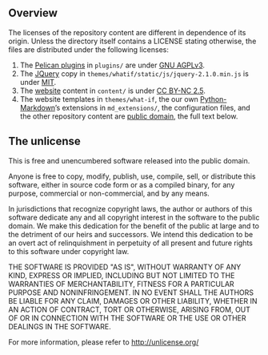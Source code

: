 ## Overview

The licenses of the repository content are different in dependence of its origin. Unless the directory itself contains a LICENSE stating otherwise, the files are distributed under the following licenses:

1. The [Pelican plugins][1] in `plugins/` are under [GNU AGPLv3][2].
2. The [JQuery][3] copy in `themes/whatif/static/js/jquery-2.1.0.min.js` is under [MIT][4].
3. The [website][5] content in `content/` is under [CC BY-NC 2.5][6].
4. The website templates in `themes/what-if`, the our own [Python-Markdown][8]’s extensions in `md_extensions/`, the configuration files, and the other repository content are [public domain][7], the full text below.

[1]: https://github.com/getpelican/pelican-plugins
[2]: https://github.com/getpelican/pelican-plugins/blob/master/LICENSE
[3]: https://jquery.com/
[4]: https://jquery.org/license/
[5]: https://chtoes.li
[6]: http://xkcd.com/license.html
[7]: http://unlicense.org/
[8]: https://github.com/waylan/Python-Markdown/

## The unlicense

This is free and unencumbered software released into the public domain.

Anyone is free to copy, modify, publish, use, compile, sell, or
distribute this software, either in source code form or as a compiled
binary, for any purpose, commercial or non-commercial, and by any
means.

In jurisdictions that recognize copyright laws, the author or authors
of this software dedicate any and all copyright interest in the
software to the public domain. We make this dedication for the benefit
of the public at large and to the detriment of our heirs and
successors. We intend this dedication to be an overt act of
relinquishment in perpetuity of all present and future rights to this
software under copyright law.

THE SOFTWARE IS PROVIDED "AS IS", WITHOUT WARRANTY OF ANY KIND,
EXPRESS OR IMPLIED, INCLUDING BUT NOT LIMITED TO THE WARRANTIES OF
MERCHANTABILITY, FITNESS FOR A PARTICULAR PURPOSE AND NONINFRINGEMENT.
IN NO EVENT SHALL THE AUTHORS BE LIABLE FOR ANY CLAIM, DAMAGES OR
OTHER LIABILITY, WHETHER IN AN ACTION OF CONTRACT, TORT OR OTHERWISE,
ARISING FROM, OUT OF OR IN CONNECTION WITH THE SOFTWARE OR THE USE OR
OTHER DEALINGS IN THE SOFTWARE.

For more information, please refer to <http://unlicense.org/>
